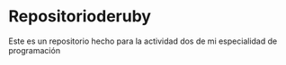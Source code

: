 # Repositorioderuby
Este es un repositorio hecho para la actividad dos de mi especialidad de programación 
